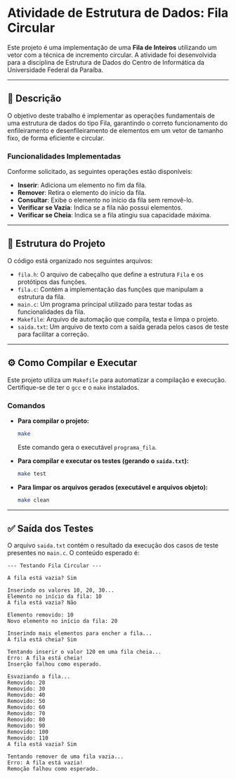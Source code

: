 # Atividade de Estrutura de Dados: Fila Circular

Este projeto é uma implementação de uma **Fila de Inteiros** utilizando um vetor com a técnica de incremento circular. A atividade foi desenvolvida para a disciplina de Estrutura de Dados do Centro de Informática da Universidade Federal da Paraíba.

---

## 📜 Descrição

O objetivo deste trabalho é implementar as operações fundamentais de uma estrutura de dados do tipo Fila, garantindo o correto funcionamento do enfileiramento e desenfileiramento de elementos em um vetor de tamanho fixo, de forma eficiente e circular.

### Funcionalidades Implementadas

Conforme solicitado, as seguintes operações estão disponíveis:
* **Inserir**: Adiciona um elemento no fim da fila.
* **Remover**: Retira o elemento do início da fila.
* **Consultar**: Exibe o elemento no início da fila sem removê-lo.
* **Verificar se Vazia**: Indica se a fila não possui elementos.
* **Verificar se Cheia**: Indica se a fila atingiu sua capacidade máxima.

---

## 📂 Estrutura do Projeto

O código está organizado nos seguintes arquivos:

* `fila.h`: O arquivo de cabeçalho que define a estrutura `Fila` e os protótipos das funções.
* `fila.c`: Contém a implementação das funções que manipulam a estrutura da fila.
* `main.c`: Um programa principal utilizado para testar todas as funcionalidades da fila.
* `Makefile`: Arquivo de automação que compila, testa e limpa o projeto.
* `saida.txt`: Um arquivo de texto com a saída gerada pelos casos de teste para facilitar a correção.

---

## ⚙️ Como Compilar e Executar

Este projeto utiliza um `Makefile` para automatizar a compilação e execução. Certifique-se de ter o `gcc` e o `make` instalados.

### Comandos

* **Para compilar o projeto:**
    ```bash
    make
    ```
    Este comando gera o executável `programa_fila`.

* **Para compilar e executar os testes (gerando o `saida.txt`):**
    ```bash
    make test
    ```

* **Para limpar os arquivos gerados (executável e arquivos objeto):**
    ```bash
    make clean
    ```

---

## ✅ Saída dos Testes

O arquivo `saida.txt` contém o resultado da execução dos casos de teste presentes no `main.c`. O conteúdo esperado é:

```text
--- Testando Fila Circular ---

A fila está vazia? Sim

Inserindo os valores 10, 20, 30...
Elemento no início da fila: 10
A fila está vazia? Não

Elemento removido: 10
Novo elemento no início da fila: 20

Inserindo mais elementos para encher a fila...
A fila está cheia? Sim

Tentando inserir o valor 120 em uma fila cheia...
Erro: A fila está cheia!
Inserção falhou como esperado.

Esvaziando a fila...
Removido: 20
Removido: 30
Removido: 40
Removido: 50
Removido: 60
Removido: 70
Removido: 80
Removido: 90
Removido: 100
Removido: 110
A fila está vazia? Sim

Tentando remover de uma fila vazia...
Erro: A fila está vazia!
Remoção falhou como esperado.
